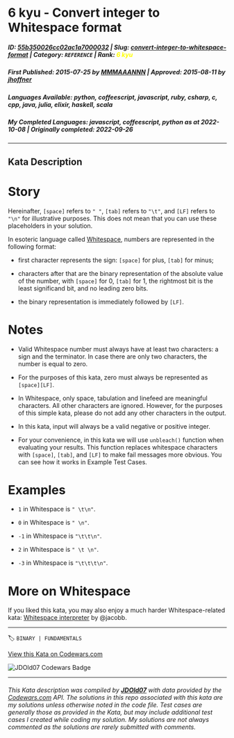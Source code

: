 # 6 kyu - Convert integer to Whitespace format

##### **ID**: [55b350026cc02ac1a7000032](https://www.codewars.com/kata/55b350026cc02ac1a7000032) | **Slug**: [convert-integer-to-whitespace-format](https://www.codewars.com/kata/55b350026cc02ac1a7000032) | **Category**: `REFERENCE` | **Rank**: <span style="color:yellow">6 kyu</span>

##### **First Published**: 2015-07-25 ***by*** [MMMAAANNN](https://www.codewars.com/users/MMMAAANNN) | **Approved**: 2015-08-11 ***by*** [jhoffner](https://www.codewars.com/users/jhoffner)

##### **Languages Available**: python, coffeescript, javascript, ruby, csharp, c, cpp, java, julia, elixir, haskell, scala

##### **My Completed Languages**: javascript, coffeescript, python ***as at*** 2022-10-08 | **Originally completed**: 2022-09-26

---

## Kata Description


# Story

Hereinafter, `[space]` refers to `" "`, `[tab]` refers to `"\t"`, and `[LF]` refers to `"\n"` for illustrative purposes. This does not mean that you can use these placeholders in your solution.



In esoteric language called [Whitespace](http://compsoc.dur.ac.uk/whitespace/), numbers are represented in the following format:



* first character represents the sign: `[space]` for plus, `[tab]` for minus;

* characters after that are the binary representation of the absolute value of the number, with `[space]` for 0, `[tab]` for 1, the rightmost bit is the least significand bit, and no leading zero bits.

* the binary representation is immediately followed by `[LF]`.



# Notes

* Valid Whitespace number must always have at least two characters: a sign and the terminator. In case there are only two characters, the number is equal to zero.

* For the purposes of this kata, zero must always be represented as `[space][LF]`.

* In Whitespace, only space, tabulation and linefeed are meaningful characters. All other characters are ignored. However, for the purposes of this simple kata, please do not add any other characters in the output.

* In this kata, input will always be a valid negative or positive integer.

* For your convenience, in this kata we will use `unbleach()` function when evaluating your results. This function replaces whitespace characters with `[space]`, `[tab]`, and `[LF]` to make fail messages more obvious. You can see how it works in Example Test Cases.



# Examples

* `1` in Whitespace is `" \t\n"`.

* `0` in Whitespace is `" \n"`.

* `-1` in Whitespace is `"\t\t\n"`.

* `2` in Whitespace is `" \t \n"`.

* `-3` in Whitespace is `"\t\t\t\n"`.



# More on Whitespace

If you liked this kata, you may also enjoy a much harder Whitespace-related kata: [Whitespace interpreter](http://www.codewars.com/kata/whitespace-interpreter) by @jacobb.

---


🏷 `BINARY | FUNDAMENTALS`


[View this Kata on Codewars.com](https://www.codewars.com/kata/55b350026cc02ac1a7000032)

![](https://www.codewars.com/users/jdold07/badges/large "JDOld07 Codewars Badge")

---

###### *This Kata description was compiled by [**JDOld07**](https://tpstech.dev) with data provided by the [Codewars.com](https://www.codewars.com) API.  The solutions in this repo associated with this kata are my solutions unless otherwise noted in the code file.  Test cases are generally those as provided in the Kata, but may include additional test cases I created while coding my solution.  My solutions are not always commented as the solutions are rarely submitted with comments.*
